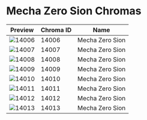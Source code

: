 # Mecha Zero Sion Chromas

| Preview | Chroma ID | Name |
|---------|-----------|------|
| ![14006](https://raw.communitydragon.org/latest/plugins/rcp-be-lol-game-data/global/default/v1/champion-chroma-images/14/14006.png) | 14006 | Mecha Zero Sion |
| ![14007](https://raw.communitydragon.org/latest/plugins/rcp-be-lol-game-data/global/default/v1/champion-chroma-images/14/14007.png) | 14007 | Mecha Zero Sion |
| ![14008](https://raw.communitydragon.org/latest/plugins/rcp-be-lol-game-data/global/default/v1/champion-chroma-images/14/14008.png) | 14008 | Mecha Zero Sion |
| ![14009](https://raw.communitydragon.org/latest/plugins/rcp-be-lol-game-data/global/default/v1/champion-chroma-images/14/14009.png) | 14009 | Mecha Zero Sion |
| ![14010](https://raw.communitydragon.org/latest/plugins/rcp-be-lol-game-data/global/default/v1/champion-chroma-images/14/14010.png) | 14010 | Mecha Zero Sion |
| ![14011](https://raw.communitydragon.org/latest/plugins/rcp-be-lol-game-data/global/default/v1/champion-chroma-images/14/14011.png) | 14011 | Mecha Zero Sion |
| ![14012](https://raw.communitydragon.org/latest/plugins/rcp-be-lol-game-data/global/default/v1/champion-chroma-images/14/14012.png) | 14012 | Mecha Zero Sion |
| ![14013](https://raw.communitydragon.org/latest/plugins/rcp-be-lol-game-data/global/default/v1/champion-chroma-images/14/14013.png) | 14013 | Mecha Zero Sion |